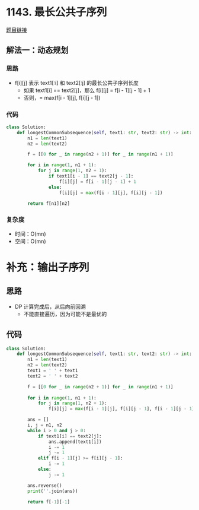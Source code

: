 # 1143. 最长公共子序列

[题目链接](https://leetcode.cn/problems/longest-common-subsequence/description/)

## 解法一：动态规划

### 思路

- f[i][j] 表示 text1[:i] 和 text2[:j] 的最长公共子序列长度
  - 如果 text1[i] == text2[j]，那么 f[i][j] = f[i - 1][j - 1] + 1
  - 否则，= max(f[i - 1][j], f[i][j - 1])

### 代码

```py
class Solution:
    def longestCommonSubsequence(self, text1: str, text2: str) -> int:
        n1 = len(text1)
        n2 = len(text2)

        f = [[0 for _ in range(n2 + 1)] for _ in range(n1 + 1)]

        for i in range(1, n1 + 1):
            for j in range(1, n2 + 1):
                if text1[i - 1] == text2[j - 1]:
                    f[i][j] = f[i - 1][j - 1] + 1
                else:
                    f[i][j] = max(f[i - 1][j], f[i][j - 1])

        return f[n1][n2]
```

### 复杂度

- 时间：O(mn)
- 空间：O(mn)

# 补充：输出子序列

## 思路

- DP 计算完成后，从后向前回溯
  - 不能直接遍历，因为可能不是最优的

## 代码

```py
class Solution:
    def longestCommonSubsequence(self, text1: str, text2: str) -> int:
        n1 = len(text1)
        n2 = len(text2)
        text1 = ' ' + text1
        text2 = ' ' + text2

        f = [[0 for _ in range(n2 + 1)] for _ in range(n1 + 1)]
        
        for i in range(1, n1 + 1):
            for j in range(1, n2 + 1):
                f[i][j] = max(f[i - 1][j], f[i][j - 1], f[i - 1][j - 1] + (text1[i] == text2[j]))

        ans = []
        i, j = n1, n2
        while i > 0 and j > 0:
            if text1[i] == text2[j]:
                ans.append(text1[i])
                i -= 1
                j -= 1
            elif f[i - 1][j] >= f[i][j - 1]:
                i -= 1
            else:
                j -= 1

        ans.reverse()
        print(''.join(ans))

        return f[-1][-1]
```
